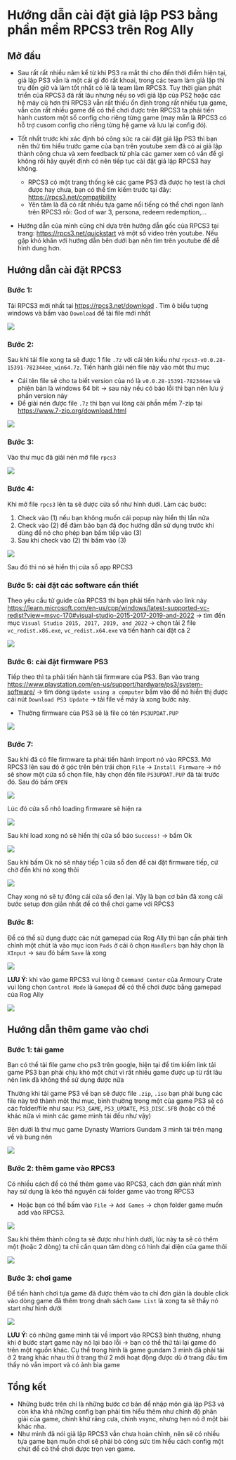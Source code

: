 # Hướng dẫn cài đặt giả lập PS3 bằng phần mềm RPCS3 trên Rog Ally

## Mở đầu

- Sau rất rất nhiều năm kể từ khi PS3 ra mắt thì cho đến thời điểm hiện tại, giả lập PS3 vẫn là một cái gì đó rất khoai, trong các team làm giả lập thì trụ đến giờ và làm tốt nhất có lẽ là team làm RPCS3. Tuy thời gian phát triển của RPCS3 đã rất lâu nhưng nếu so với giả lập của PS2 hoặc các hệ máy cũ hơn thì RPCS3 vẫn rất thiếu ổn định trong rất nhiều tựa game, vẫn còn rất nhiều game để có thể chơi được trên RPCS3 ta phải tiến hành custom một số config cho riêng từng game (may mắn là RPCS3 có hỗ trợ cusom config cho riêng từng hệ game và lưu lại config đó). 

- Tốt nhất trước khi xác định bỏ công sức ra cài đặt giả lập PS3 thì bạn nên thử tìm hiểu trước game của bạn trên youtube xem đã có ai giả lập thành công chưa và xem feedback từ phía các gamer xem có vấn đề gì không rồi hãy quyết định có nên tiếp tục cài đặt giả lập RPCS3 hay không.
  - RPCS3 có một trang thống kê các game PS3 đã được họ test là chơi được hay chưa, bạn có thể tìm kiếm trước tại đây: https://rpcs3.net/compatibility 
  - Yên tâm là đã có rất nhiều tựa game nổi tiếng có thể chơi ngon lành trên RPCS3 rồi: God of war 3, persona, redeem redemption,...

- Hướng dẫn của mình cũng chỉ dựa trên hướng dẫn gốc của RPCS3 tại trang: https://rpcs3.net/quickstart và một số video trên youtube. Nếu gặp khó khăn với hướng dẫn bên dưới bạn nên tìm trên youtube để dễ hình dung hơn.

## Hướng dẫn cài đặt RPCS3

### Bước 1: 

Tải RPCS3 mới nhất tại https://rpcs3.net/download . Tìm ô biểu tượng windows và bấm vào `Download` để tải file mới nhất

![](./ps3-01.jpg)

### Bước 2: 

Sau khi tải file xong ta sẽ được 1 file `.7z` với cái tên kiểu như `rpcs3-v0.0.28-15391-782344ee_win64.7z`. Tiến hành giải nén file này vào môt thư mục
  - Cái tên file sẽ cho ta biết version của nó là `v0.0.28-15391-782344ee` và phiên bản là windows 64 bit -> sau này nếu có báo lỗi thì bạn nên lưu ý phần version này
  - Để giải nén được file `.7z` thì bạn vui lòng cài phần mềm 7-zip tại https://www.7-zip.org/download.html 

![](./ps3-02.jpg)

### Bước 3: 

Vào thư mục đã giải nén mở file `rpcs3`

![](./ps3-03.jpg)

### Bước 4: 

Khi mở file `rpcs3` lên ta sẽ được cửa sổ như hình dưới. Làm các bước:
  1. Check vào (1) nếu bạn không muốn cái popup này hiển thị lần nữa
  2. Check vào (2) để đảm bảo bạn đã đọc hướng dẫn sử dụng trước khi dùng để nó cho phép bạn bấm tiếp vào (3)
  3. Sau khi check vào (2) thì bấm vào (3)

![](./ps3-04.jpg)

Sau đó thì nó sẽ hiển thị cửa sổ app RPCS3

### Bước 5: cài đặt các software cần thiết

Theo yêu cầu từ guide của RPCS3 thì bạn phải tiến hành vào link này https://learn.microsoft.com/en-us/cpp/windows/latest-supported-vc-redist?view=msvc-170#visual-studio-2015-2017-2019-and-2022  -> tìm đến mục `Visual Studio 2015, 2017, 2019, and 2022` -> chọn tải 2 file `vc_redist.x86.exe`, `vc_redist.x64.exe` và tiến hành cài đặt cả 2

![](./ps3-install-software-01.png)

### Bước 6: cài đặt firmware PS3

Tiếp theo thì ta phải tiến hành tải firmware của PS3. Bạn vào trang https://www.playstation.com/en-us/support/hardware/ps3/system-software/ -> tìm dòng `Update using a computer` bấm vào để nó hiển thị được cái nút `Download PS3 Update` -> tải file về máy là xong bước này.
  - Thường firmware của PS3 sẽ là file có tên `PS3UPDAT.PUP`
  
![](./ps3-05.jpg)

### Bước 7: 

Sau khi đã có file firmware ta phải tiến hành import nó vào RPCS3. Mở RPCS3 lên sau đó ở góc trên bên trái chọn `File` -> `Install Firmware` -> nó sẽ show một cửa sổ chọn file, hãy chọn đến file `PS3UPDAT.PUP` đã tải trước đó. Sau đó bấm `OPEN`

![](./ps3-06.jpg)

Lúc đó cửa sổ nhỏ loading firmware sẽ hiện ra

![](./ps3-07.jpg)

Sau khi load xong nó sẽ hiển thị cửa sổ báo `Success!` -> bấm Ok

![](./ps3-08.jpg)

Sau khi bấm Ok nó sẽ nhảy tiếp 1 cửa sổ đen để cài đặt firmware tiếp, cứ chờ đến khi nó xong thôi

![](./ps3-09.jpg)

Chạy xong nó sẽ tự đóng cái cửa sổ đen lại. Vậy là bạn cơ bản đã xong cái bước setup đơn giản nhất để có thể chơi game với RPCS3

### Bước 8:

Để có thể sử dụng được các nút gamepad của Rog Ally thì bạn cần phải tinh chỉnh một chút là vào mục icon `Pads` ở cái ô chọn `Handlers` bạn hãy chọn là `XInput` -> sau đó bấm `Save` là xong

![](./ps3-10.jpg)

**LƯU Ý:** khi vào game RPCS3 vui lòng ở `Command Center` của Armoury Crate vui lòng chọn `Control Mode` là `Gamepad` để có thể chơi được bằng gamepad của Rog Ally

![](./ps3-11.jpg)

## Hướng dẫn thêm game vào chơi

### Bước 1: tải game

Bạn có thể tải file game cho ps3 trên google, hiện tại để tìm kiếm link tải game PS3 bạn phải chịu khó một chút vì rất nhiều game được up từ rất lâu nên link đã không thể sử dụng được nữa

Thường khi tải game PS3 về bạn sẽ được file `.zip`, `.iso` bạn phải bung các file này trở thành một thư mục, bình thường trong một của game PS3 sẽ có các folder/file như sau: `PS3_GAME`, `PS3_UPDATE`, `PS3_DISC.SFB` (hoặc có thể khác nữa vì mình các game mình tải đều như vậy)

Bên dưới là thư mục game Dynasty Warriors Gundam 3 mình tải trên mạng về và bung nén

![](./ps3-game-folder.jpg)

### Bước 2: thêm game vào RPCS3

Có nhiều cách để có thể thêm game vào RPCS3, cách đơn giản nhất mình hay sử dụng là kéo thả nguyên cái folder game vào trong RPCS3
  - Hoặc bạn có thể bấm vào `File` -> `Add Games` -> chọn folder game muốn add vào RPCS3.

![](./ps3-game-01.jpg)

Sau khi thêm thành công ta sẽ được như hình dưới, lúc này ta sẽ có thêm một (hoặc 2 dòng) ta chỉ cần quan tâm dòng có hình đại diện của game thôi

![](./ps3-game-02.jpg)

### Bước 3: chơi game

Để tiến hành chơi tựa game đã được thêm vào ta chỉ đơn giản là double click vào dòng game đã thêm trong dnah sách `Game List` là xong ta sẽ thấy nó start như hình dưới

![](./ps3-game-03.jpg)

**LƯU Ý:** có những game mình tải về import vào RPCS3 bình thường, nhưng khi ở bước start game này nó lại báo lỗi -> bạn có thể thử tải lại game đó trên một nguồn khác. Cụ thể trong hình là game gundam 3 mình đã phải tải ở 2 trang khác nhau thì ở trang thứ 2 mới hoạt động được dù ở trang đầu tìm thấy nó vẫn import và có ảnh bìa game

## Tổng kết

- Những bước trên chỉ là những bước cơ bản để nhập môn giả lập PS3 và còn kha khá những config bạn phải tìm hiểu thêm như chỉnh độ phân giải của game, chỉnh khử răng cưa, chỉnh vsync, nhưng hẹn nó ở một bài khác nha.
- Như mình đã nói giả lập RPCS3 vẫn chưa hoàn chỉnh, nên sẽ có nhiều tựa game bạn muốn chơi sẽ phải bỏ công sức tìm hiểu cách config một chút để có thể chơi được trọn vẹn game.